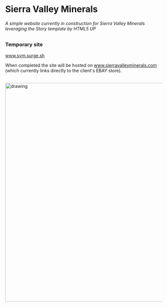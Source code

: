 # **Sierra Valley Minerals**

###### A simple website currently in construction for Sierra Valley Minerals leveraging the Story template by HTML5 UP 

### Temporary site

www.svm.surge.sh

When completed the site will be hosted on 
www.sierravalleyminerals.com  
(which currently links directly to the client's EBAY store).

<br>


<img src="https://i.imgur.com/NNj0vwG.png" alt="drawing" width="700"/>
